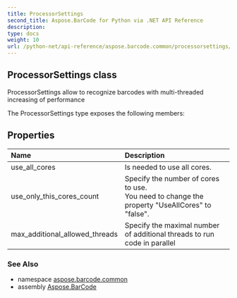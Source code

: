 ```yaml
---
title: ProcessorSettings
second_title: Aspose.BarCode for Python via .NET API Reference
description: 
type: docs
weight: 10
url: /python-net/api-reference/aspose.barcode.common/processorsettings/
---
```


## ProcessorSettings class

ProcessorSettings allow to recognize barcodes with multi-threaded increasing of performance

The ProcessorSettings type exposes the following members:
## Properties
| Name | Description |
| :- | :- |
|use_all_cores|Is needed to use all cores.|
|use_only_this_cores_count|Specify the number of cores to use. <br/>            You need to change the property "UseAllCores" to "false".|
|max_additional_allowed_threads|Specify the maximal number of additional threads to run code in parallel|

### See Also

* namespace [aspose.barcode.common](/barcode/python-net/api-reference/aspose.barcode.common/)
* assembly [Aspose.BarCode](/barcode/python-net/api-reference/)


